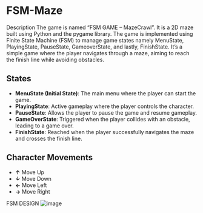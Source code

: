 # FSM-Maze

Description
The game is named “FSM GAME – MazeCrawl”. It is a 2D maze built using Python and the pygame library. The game is implemented using Finite State Machine (FSM) to manage game states namely MenuState, PlayingState, PauseState, GameoverState, and lastly, FinishState. It’s a simple game where the player navigates through a maze, aiming to reach the finish line while avoiding obstacles. 

## States
- **MenuState (Initial State)**: The main menu where the player can start the game.
- **PlayingState**: Active gameplay where the player controls the character.
- **PauseState**: Allows the player to pause the game and resume gameplay.
- **GameOverState**: Triggered when the player collides with an obstacle, leading to a game over.
- **FinishState**: Reached when the player successfully navigates the maze and crosses the finish line.

## Character Movements
- **↑** Move Up
- **↓** Move Down
- **←** Move Left
- **→** Move Right


FSM DESIGN
![image](https://github.com/user-attachments/assets/2639989f-e3ef-4cc5-a030-0fd7a58aece1)

